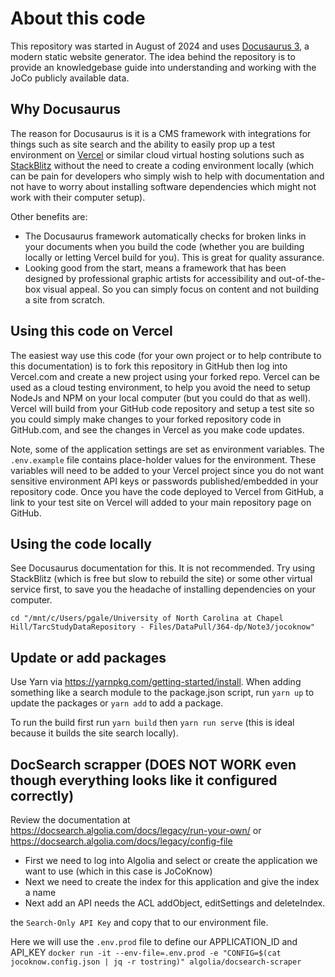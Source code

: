 # About this code

This repository was started in August of 2024 and uses [Docusaurus 3](https://docusaurus.io), a modern static website generator. The idea behind the repository is to provide an knowledgebase guide into understanding and working with the JoCo publicly available data.

## Why Docusaurus

The reason for Docusaurus is it is a CMS framework with integrations for things such as site search and the ability to easily prop up a test environment on [Vercel](https://vercel.com) or similar cloud virtual hosting solutions such as [StackBlitz](https://stackblitz.com/) without the need to create a coding environment locally (which can be pain for developers who simply wish to help with documentation and not have to worry about installing software dependencies which might not work with their computer setup).

Other benefits are:

- The Docusaurus framework automatically checks for broken links in your documents when you build the code (whether you are building locally or letting Vercel build for you). This is great for quality assurance.
- Looking good from the start, means a framework that has been designed by professional graphic artists for accessibility and out-of-the-box visual appeal. So you can simply focus on content and not building a site from scratch.

## Using this code on Vercel

The easiest way use this code (for your own project or to help contribute to this documentation) is to fork this repository in GitHub then log into Vercel.com and create a new project using your forked repo. Vercel can be used as a cloud testing environment, to help you avoid the need to setup NodeJs and NPM on your local computer (but you could do that as well). Vercel will build from your GitHub code repository and setup a test site so you could simply make changes to your forked repository code in GitHub.com, and see the changes in Vercel as you make code updates. 

Note, some of the application settings are set as environment variables. The `.env.example` file contains place-holder values for the environment. These variables will need to be added to your Vercel project since you do not want sensitive environment API keys or passwords published/embedded in your repository code. Once you have the code deployed to Vercel from GitHub, a link to your test site on Vercel will added to your main repository page on GitHub.

## Using the code locally

See Docusaurus documentation for this. It is not recommended. Try using StackBlitz (which is free but slow to rebuild the site) or some other virtual service first, to save you the headache of installing dependencies on your computer.


`cd "/mnt/c/Users/pgale/University of North Carolina at Chapel Hill/TarcStudyDataRepository - Files/DataPull/364-dp/Note3/jocoknow"`

## Update or add packages

Use Yarn via https://yarnpkg.com/getting-started/install. When adding something like a search module to the package.json script, run `yarn up` to update the packages or `yarn add` to add a package.

To run the build first run `yarn build` then `yarn run serve` (this is ideal because it builds the site search locally).

## DocSearch scrapper (DOES NOT WORK even though everything looks like it configured correctly)

Review the documentation at https://docsearch.algolia.com/docs/legacy/run-your-own/ or https://docsearch.algolia.com/docs/legacy/config-file

- First we need to log into Algolia and select or create the application we want to use (which in this case is JoCoKnow)
- Next we need to create the index for this application and give the index a name
- Next add an API needs the ACL addObject, editSettings and deleteIndex.

the `Search-Only API Key` and copy that to our environment file.


Here we will use the `.env.prod` file to define our APPLICATION_ID and API_KEY
`docker run -it --env-file=.env.prod -e "CONFIG=$(cat jocoknow.config.json | jq -r tostring)" algolia/docsearch-scraper`
